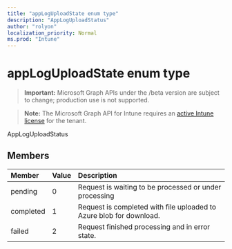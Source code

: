 ```yaml
---
title: "appLogUploadState enum type"
description: "AppLogUploadStatus"
author: "rolyon"
localization_priority: Normal
ms.prod: "Intune"
---
```


# appLogUploadState enum type

> **Important:** Microsoft Graph APIs under the /beta version are subject to change; production use is not supported.

> **Note:** The Microsoft Graph API for Intune requires an [active Intune license](https://go.microsoft.com/fwlink/?linkid=839381) for the tenant.

AppLogUploadStatus

## Members
|Member|Value|Description|
|:---|:---|:---|
|pending|0|Request is waiting to be processed or under processing|
|completed|1|Request is completed with file uploaded to Azure blob for download.|
|failed|2|Request finished processing and in error state.|




